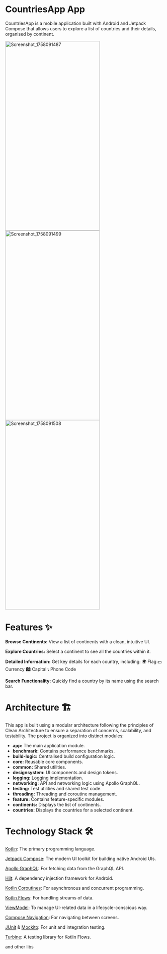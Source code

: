 CountriesApp App
==================
CountriesApp is a mobile application built with Android and Jetpack Compose that allows users to
explore a list of countries and their details, organised by continent.

<img width="300" height="600" alt="Screenshot_1758091487" src="https://github.com/user-attachments/assets/79ebeac9-bfa7-45e5-b1b4-515fe563e2a9" />
<img width="300" height="600" alt="Screenshot_1758091499" src="https://github.com/user-attachments/assets/315d13cb-d380-4461-838d-9a9f357466f1" />
<img width="300" height="600" alt="Screenshot_1758091508" src="https://github.com/user-attachments/assets/df6e48a8-5986-45d0-b873-79f07e4c93ba" />


# Features ✨ 
**Browse Continents:** View a list of continents with a clean, intuitive UI.

**Explore Countries:** Select a continent to see all the countries within it.

**Detailed Information:** Get key details for each country, including:
🌍 Flag
💵 Currency
🏙️ Capital
📞 Phone Code

**Search Functionality:** Quickly find a country by its name using the search bar.

# Architecture 🏗️ 
This app is built using a modular architecture following the principles of Clean Architecture to
ensure a separation of concerns, scalability, and testability. The project is organized into distinct modules:

* **app:** The main application module.
* **benchmark:** Contains performance benchmarks.
* **build-logic:** Centralised build configuration logic.
* **core:** Reusable core components.
* **common:** Shared utilities.
* **designsystem:** UI components and design tokens.
* **logging:** Logging implementation.
* **networking:** API and networking logic using Apollo GraphQL.
* **testing:** Test utilities and shared test code.
* **threading:** Threading and coroutine management.
* **feature:** Contains feature-specific modules.
* **continents:** Displays the list of continents.
* **countries:** Displays the countries for a selected continent.

# Technology Stack 🛠️
[Kotlin](https://kotlinlang.org/): The primary programming language.

[Jetpack Compose](https://developer.android.com/compose): The modern UI toolkit for building native Android UIs.

[Apollo GraphQL](https://www.apollographql.com/): For fetching data from the GraphQL API.

[Hilt](https://developer.android.com/training/dependency-injection/hilt-android): A dependency injection framework for Android.

[Kotlin Coroutines](https://github.com/Kotlin/kotlinx.coroutines): For asynchronous and concurrent programming.

[Kotlin Flows](https://kotlinlang.org/docs/flow.html): For handling streams of data.

[ViewModel](https://developer.android.com/topic/libraries/architecture/viewmodel): To manage UI-related data in a lifecycle-conscious way.

[Compose Navigation](https://developer.android.com/develop/ui/compose/navigation): For navigating between screens.

[JUnit](https://github.com/junit-team/junit4) & [Mockito](https://github.com/mockito/mockito): For unit and integration testing.

[Turbine](https://github.com/cashapp/turbine): A testing library for Kotlin Flows.

and other libs
